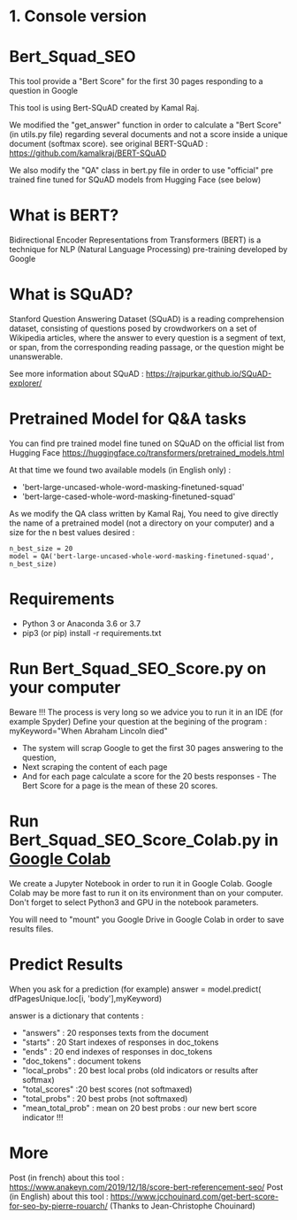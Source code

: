 # 1. Console version
# Bert_Squad_SEO

This tool provide a "Bert Score" for the first 30 pages responding to a question in Google

This tool is using  Bert-SQuAD created by Kamal Raj. 

We modified the "get_answer" function in order to calculate a "Bert Score"  (in utils.py file)
regarding several documents and not a score inside a unique document (softmax score).
see original BERT-SQuAD : https://github.com/kamalkraj/BERT-SQuAD

We also modify the "QA" class in bert.py file in order to use "official" pre trained fine tuned for SQuAD models from Hugging Face (see below)

# What is BERT?

Bidirectional Encoder Representations from Transformers (BERT) is a technique for NLP (Natural Language Processing) pre-training developed by Google

# What is SQuAD?

Stanford Question Answering Dataset (SQuAD) is a reading comprehension dataset, consisting of questions posed by crowdworkers on a set of Wikipedia articles, where the answer to every question is a segment of text, or span, from the corresponding reading passage, or the question might be unanswerable.

See more information about SQuAD :  https://rajpurkar.github.io/SQuAD-explorer/

# Pretrained Model for Q&A tasks

You can find pre trained model fine tuned on SQuAD on the official list from Hugging Face
https://huggingface.co/transformers/pretrained_models.html 

At that time we found two available models (in English only) :
* 'bert-large-uncased-whole-word-masking-finetuned-squad'
* 'bert-large-cased-whole-word-masking-finetuned-squad'

As we modify the QA class written by Kamal Raj, You need to give directly the name of a pretrained model (not a directory on your computer) and a size for the n best values desired :
```
n_best_size = 20
model = QA('bert-large-uncased-whole-word-masking-finetuned-squad', n_best_size) 
```


# Requirements

* Python 3 or Anaconda 3.6 or 3.7
* pip3 (or pip) install -r requirements.txt

# Run Bert_Squad_SEO_Score.py on your computer 

Beware !!! The process is very long so we advice you to run it in an IDE (for example Spyder) 
Define your question at the begining of the program :
myKeyword="When Abraham Lincoln died"

* The system will scrap Google to get the first 30 pages answering to the question, 
* Next scraping the content of each page
* And for each page calculate a score for the 20 bests responses - The Bert Score for a page is the mean of these 20 scores.

# Run Bert_Squad_SEO_Score_Colab.py in [Google Colab](https://colab.research.google.com)

We create a Jupyter Notebook in order to run it in Google Colab.  Google Colab may be more fast to run it on its environment than on your computer. Don't forget to select Python3 and GPU in  the notebook parameters.

You will need to "mount" you Google Drive in Google Colab in order to save results files.

# Predict Results

When you ask for a prediction (for example)
answer = model.predict( dfPagesUnique.loc[i, 'body'],myKeyword)

answer is a dictionary that contents :
* "answers" : 20 responses texts from  the document
* "starts" : 20 Start indexes of responses in doc_tokens
* "ends" : 20 end  indexes of responses in doc_tokens
* "doc_tokens" : document tokens
* "local_probs" : 20 best local probs (old indicators or results after softmax)
* "total_scores" :20 best scores (not softmaxed)
* "total_probs" : 20 best probs  (not softmaxed)
* "mean_total_prob" : mean on 20 best probs : our new bert score indicator !!!

# More 
Post (in french) about this tool : https://www.anakeyn.com/2019/12/18/score-bert-referencement-seo/
Post (in English) about this tool : https://www.jcchouinard.com/get-bert-score-for-seo-by-pierre-rouarch/  (Thanks to Jean-Christophe Chouinard)













